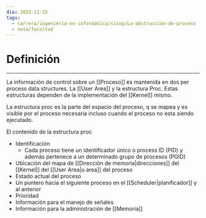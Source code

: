 ```yaml
---
dia: 2023-11-15
tags:
  - carrera/ingeniería-en-informática/sisop/La-abstracción-de-proceso
  - nota/facultad
---
```

# Definición
---
La información de control sobre un [[Proceso]] es mantenida en dos per process data structures. La [[User Area]] y la estructura Proc. Estas estructuras dependen de la implementación del [[Kernel]] mismo.

La estructura proc es la parte del espacio del proceso, q se mapea y es visible por el proceso necesaria incluso cuando el proceso no esta siendo ejecutado.

El contenido de la estructura proc
* Identificación
	* Cada proceso tiene un identificador único o process ID (PID) y además pertenece a un determinado grupo de procesos (PGID)
* Ubicación del mapa de [[Dirección de memoria|direcciones]] del [[Kernel]] del [[User Area|u area]] del proceso
* Estado actual del proceso
* Un puntero hacia el siguiente proceso en el [[Scheduler|planificador]] y al anterior
* Prioridad
* Información para el manejo de señales
* Información para la administración de [[Memoria]] 